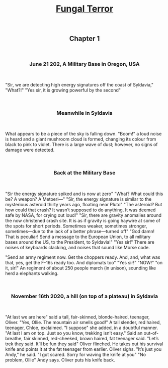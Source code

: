 <h1 align="center"><u><b>Fungal Terror</b></u></h1>

</br>

<h2 align="center"><b>Chapter 1</b></h2>  

</br>

<h3 align="center"><b>June 21 202, A Military Base in Oregon, USA</b></h3>

</br>

"Sir, we are detecting high energy signatures off the coast of Syldavia,"
"What?!"
"Yes sir, it is growing powerful by the second"

</br>

<h3 align="center"><b>Meanwhile in Syldavia</b></h3>

</br>

What appears to be a piece of the sky is falling down. "Boom!" a loud noise is heard and a giant mushroom cloud is formed, changing its colour from black to pink to violet. There is a large wave of dust; however, no signs of damage were detected.

</br>

<h3 align="center"><b>Back at the Military Base</b></h3>

</br>

"Sir the energy signature spiked and is now at zero"
"What? What could this be? A weapon? A Metoeri—"
"Sir, the energy signature is similar to the mysterious asteroid thirty years ago, floating near Pluto"
"The asteroid? But how could that crash? It wasn’t supposed to do anything. It was deemed safe by NASA, for crying out loud!"
"Sir, there are gravity anomalies around the now christened crash site. It is as if gravity is going haywire at some of the spots for short periods. Sometimes weaker, sometimes stronger, sometimes—due to the lack of a better phrase—turned off"
"God damn! That is peculiar! Send a message to the European Union, to all military bases around the US, to the President, to Syldavia!"
"Yes sir!"
There are noises of keyboards clacking, and noises that sound like Morse code.

"Send an army regiment now. Get the choppers ready. And, and, what was that, yes, get the F-16s ready too. And diplomats too"
"Yes sir!"
"NOW!"
"on it, sir!"
An regiment of about 250 people march (in unison), sounding like herd a elephants walking.

</br>

<h3 align="center"><b>November 16th 2020, a hill (on top of a plateau) in Syldavia</b></h3>

</br>

"At last we are here" said a tall, fair-skinned, blonde-haired, teenager, Oliver.
"Yes, Ollie. The mountain air smells good!" A tall slender, red haired, teenager, Chloe, exclaimed. "I suppose" she added, in a doubtful manner.
"At last I am on top. Just so you know, trekking isn’t easy." Said an out-of-breathe, fair skinned, red-cheeked, brown haired, fat teenager said. "Let’s trek they said. It’ll be fun they said"
Oliver flinched. He takes out his survival knife and points it at the fat teenager from earlier.
Oliver sighs. "It’s just you Andy," he said. "I got scared. Sorry for waving the knife at you"
"No problem, Ollie" Andy says.
Oliver puts his knife back.
